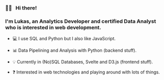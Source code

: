 ### 👋🏻 &nbsp; Hi there!

### I'm Lukas, an Analytics Developer and certified Data Analyst who is interested in web development.

- 💻 I use SQL and Python but I also like JavaScript.

- 📊 Data Pipelining and Analysis with Python (backend stuff).

- 💡 Currently in (No)SQL Databases, Svelte and D3.js (frontend stuff).

- ❓ Interested in web technologies and playing around with lots of things.
